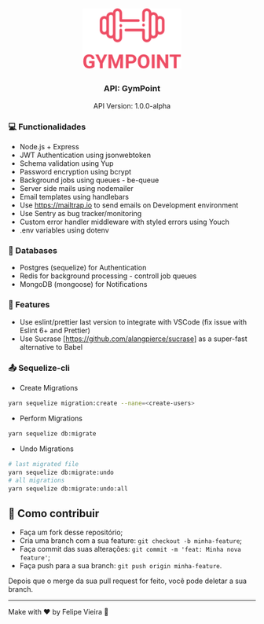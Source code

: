 <h1 align="center">
  <img alt="Gympoint" title="Gympoint" src=".github/logo.png" width="200px" />
</h1>

<h3 align="center">
  API: GymPoint
</h3>

<p align="center">API Version: 1.0.0-alpha</p>

### :computer: Functionalidades

* Node.js + Express
* JWT Authentication using jsonwebtoken
* Schema validation using Yup
* Password encryption using bcrypt
* Background jobs using queues - be-queue
* Server side mails using nodemailer
* Email templates using handlebars
* Use https://mailtrap.io to send emails on Development environment
* Use Sentry as bug tracker/monitoring
* Custom error handler middleware with styled errors using Youch
* .env variables using dotenv 

### :minidisc: Databases
* Postgres (sequelize) for Authentication
* Redis for background processing - controll job queues
* MongoDB (mongoose) for Notifications


### :calling: Features
* Use eslint/prettier last version to integrate with VSCode (fix issue with Eslint 6+ and Prettier)
* Use Sucrase [https://github.com/alangpierce/sucrase] as a super-fast alternative to Babel


### :outbox_tray: Sequelize-cli
* Create Migrations
```bash
yarn sequelize migration:create --nane=<create-users>
```
* Perform Migrations
```bash
yarn sequelize db:migrate
```
* Undo Migrations
```bash
# last migrated file
yarn sequelize db:migrate:undo
# all migrations
yarn sequelize db:migrate:undo:all
```

## 🤔 Como contribuir

- Faça um fork desse repositório;
- Cria uma branch com a sua feature: `git checkout -b minha-feature`;
- Faça commit das suas alterações: `git commit -m 'feat: Minha nova feature'`;
- Faça push para a sua branch: `git push origin minha-feature`.

Depois que o merge da sua pull request for feito, você pode deletar a sua branch.

---

Make with ♥ by Felipe Vieira :wave:
